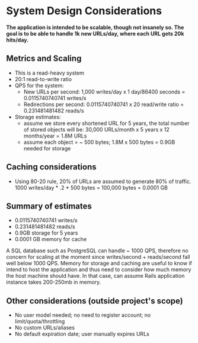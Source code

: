 # System Design Considerations

**The application is intended to be scalable, though not insanely so. The goal
is to be able to handle 1k new URLs/day, where each URL gets 20k hits/day.**

## Metrics and Scaling

* This is a read-heavy system
* 20:1 read-to-write ratio
* QPS for the system:
  * New URLs per second:
    1,000 writes/day x 1 day/86400 seconds = 0.0115740740741 writes/s
  * Redirections per second:
    0.0115740740741 x 20 read/write ratio = 0.231481481482 reads/s
* Storage estimates:
  * assume we store every shortened URL for 5 years, the total number of stored
    objects will be: 30,000 URLs/month x 5 years x 12 months/year = 1.8M URLs
  * assume each object = ~ 500 bytes; 1.8M x 500 bytes = 0.9GB needed for storage

## Caching considerations

* Using 80-20 rule, 20% of URLs are assumed to generate 80% of traffic.
  1000 writes/day * .2 * 500 bytes = 100,000 bytes = 0.0001 GB

## Summary of estimates

* 0.0115740740741 writes/s
* 0.231481481482 reads/s
* 0.9GB storage for 5 years
* 0.0001 GB memory for cache

A SQL database such as PostgreSQL can handle ~ 1000 QPS, therefore no concern
for scaling at the moment since writes/second + reads/second fall well below
1000 QPS. Memory for storage and caching are useful to know if intend to host the
application and thus need to consider how much memory the host machine should
have. In that case, can assume Rails application instance takes 200-250mb in
memory.

## Other considerations (outside project's scope)

* No user model needed; no need to register account; no limit/quota/throttling
* No custom URLs/aliases
* No default expiration date; user manually expires URLs


